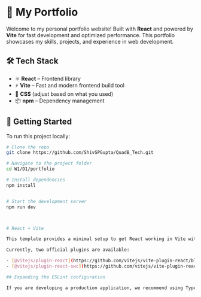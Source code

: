 # 🚀 My Portfolio

Welcome to my personal portfolio website! Built with **React** and powered by **Vite** for fast development and optimized performance. This portfolio showcases my skills, projects, and experience in web development.

## 🛠️ Tech Stack

- ⚛️ **React** – Frontend library
- ⚡ **Vite** – Fast and modern frontend build tool
- 🎨 **CSS** (adjust based on what you used)
- 📦 **npm** – Dependency management


## 🚀 Getting Started

To run this project locally:

```bash
# Clone the repo
git clone https://github.com/ShivSPGupta/QuadB_Tech.git

# Navigate to the project folder
cd W1/D1/portfolio

# Install dependencies
npm install


# Start the development server
npm run dev



# React + Vite

This template provides a minimal setup to get React working in Vite with HMR and some ESLint rules.

Currently, two official plugins are available:

- [@vitejs/plugin-react](https://github.com/vitejs/vite-plugin-react/blob/main/packages/plugin-react) uses [Babel](https://babeljs.io/) for Fast Refresh
- [@vitejs/plugin-react-swc](https://github.com/vitejs/vite-plugin-react/blob/main/packages/plugin-react-swc) uses [SWC](https://swc.rs/) for Fast Refresh

## Expanding the ESLint configuration

If you are developing a production application, we recommend using TypeScript with type-aware lint rules enabled. Check out the [TS template](https://github.com/vitejs/vite/tree/main/packages/create-vite/template-react-ts) for information on how to integrate TypeScript and [`typescript-eslint`](https://typescript-eslint.io) in your project.
